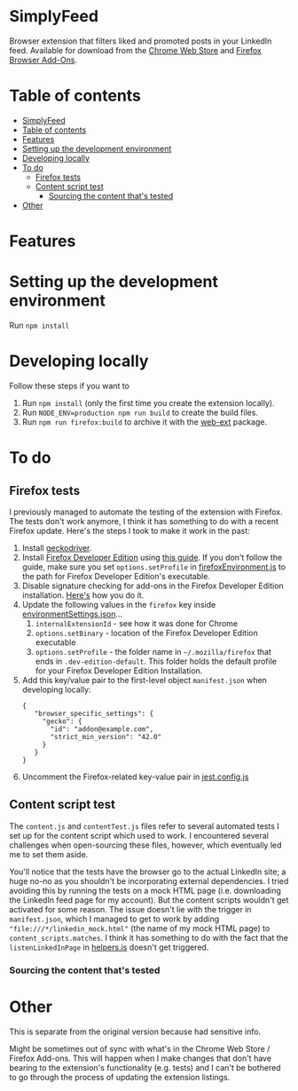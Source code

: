 # SimplyFeed

Browser extension that filters liked and promoted posts in your LinkedIn feed. Available for download from the [Chrome Web Store](https://chrome.google.com/webstore/detail/simplyfeed-linkedin-feed/hpjgkdecioodgjhhdoagefbbdlljkpic) and [Firefox Browser Add-Ons](https://addons.mozilla.org/en-GB/firefox/addon/simplyfeed-linkedin-filter/).

# Table of contents

- [SimplyFeed](#simplyfeed)
- [Table of contents](#table-of-contents)
- [Features](#features)
- [Setting up the development environment](#setting-up-the-development-environment)
- [Developing locally](#developing-locally)
- [To do](#to-do)
  - [Firefox tests](#firefox-tests)
  - [Content script test](#content-script-test)
    - [Sourcing the content that's tested](#sourcing-the-content-thats-tested)
- [Other](#other)

# Features

# Setting up the development environment

Run `npm install`

# Developing locally

Follow these steps if you want to

1. Run `npm install` (only the first time you create the extension locally).
2. Run `NODE_ENV=production npm run build` to create the build files.
3. Run `npm run firefox:build` to archive it with the [web-ext](https://www.npmjs.com/package/web-ext) package.

# To do

## Firefox tests

I previously managed to automate the testing of the extension with Firefox. The tests don't work anymore, I think it has something to do with a recent Firefox update. Here's the steps I took to make it work in the past:

1. Install [geckodriver](https://github.com/mozilla/geckodriver).
2. Install [Firefox Developer Edition](https://www.mozilla.org/en-US/firefox/developer/) using [this guide](https://medium.com/@js_debugger/how-to-install-firefox-developer-edition-on-ubuntu-1c7f5f2b6883). If you don't follow the guide, make sure you set `options.setProfile` in [firefoxEnvironment.js](test/setup/firefoxEnvironment.js) to the path for Firefox Developer Edition's executable.
3. Disable signature checking for add-ons in the Firefox Developer Edition installation. [Here's](https://stackoverflow.com/a/31952728) how you do it.
4. Update the following values in the `firefox` key inside [environmentSettings.json](test/setup/environmentSettings.json)...
   1. `internalExtensionId` - see how it was done for Chrome
   2. `options.setBinary` - location of the Firefox Developer Edition executable
   3. `options.setProfile` - the folder name in `~/.mozilla/firefox` that ends in `.dev-edition-default`. This folder holds the default profile for your Firefox Developer Edition Installation.
5. Add this key/value pair to the first-level object `manifest.json` when developing locally:
   ```
   {
      "browser_specific_settings": {
        "gecko": {
          "id": "addon@example.com",
          "strict_min_version": "42.0"
        }
      }
   }
   ```
6. Uncomment the Firefox-related key-value pair in [jest.config.js](jest.config.js)

## Content script test

The `content.js` and `contentTest.js` files refer to several automated tests I set up for the content script which used to work. I encountered several challenges when open-sourcing these files, however, which eventually led me to set them aside.

You'll notice that the tests have the browser go to the actual LinkedIn site; a huge no-no as you shouldn't be incorporating external dependencies. I tried avoiding this by running the tests on a mock HTML page (i.e. downloading the LinkedIn feed page for my account). But the content scripts wouldn't get activated for some reason. The issue doesn't lie with the trigger in `manifest.json`, which I managed to get to work by adding `"file:///*/linkedin_mock.html"` (the name of my mock HTML page) to `content_scripts.matches`. I think it has something to do with the fact that the `listenLinkedInPage` in [helpers.js](src/pages/Background/modules/helpers.js) doesn't get triggered.

### Sourcing the content that's tested

# Other

This is separate from the original version because had sensitive info.

Might be sometimes out of sync with what's in the Chrome Web Store / Firefox Add-ons. This will happen when I make changes that don't have bearing to the extension's functionality (e.g. tests) and I can't be bothered to go through the process of updating the extension listings.
